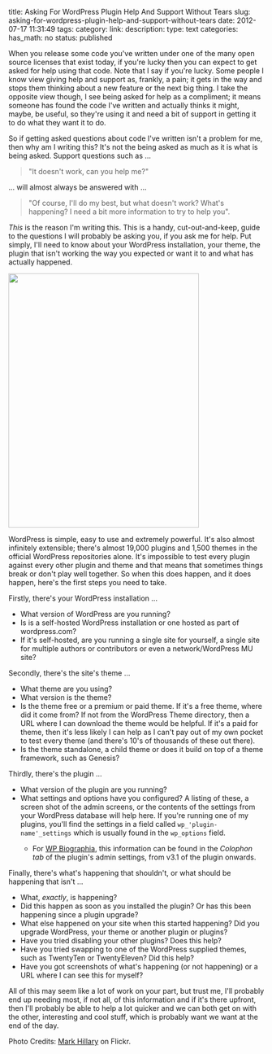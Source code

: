 title: Asking For WordPress Plugin Help And Support Without Tears
slug: asking-for-wordpress-plugin-help-and-support-without-tears
date: 2012-07-17 11:31:49
tags: 
category: 
link: 
description: 
type: text
categories: 
has_math: no
status: published

<html><body><p>When you release some code you've written under one of the many open source licenses that exist today, if you're lucky then you can expect to get asked for help using that code. Note that I say if you're lucky. Some people I know view giving help and support as, frankly, a pain; it gets in the way and stops them thinking about a new feature or the next big thing. I take the opposite view though, I see being asked for help as a compliment; it means someone has found the code I've written and actually thinks it might, maybe, be useful, so they're using it and need a bit of support in getting it to do what they want it to do.</p>

<p>So if getting asked questions about code I've written isn't a problem for me, then why am I writing this? It's not the being asked as much as it is what is being asked. Support questions such as ... </p>

<blockquote>
"It doesn't work, can you help me?"
</blockquote>

... will almost always be answered with ...

<blockquote>
"Of course, I'll do my best, but what doesn't work? What's happening? I need a bit more information to try to help you".
</blockquote>

<p><em>This</em> is the reason I'm writing this. This is a handy, cut-out-and-keep, guide to the questions I will probably be asking you, if you ask me for help. Put simply, I'll need to know about your WordPress installation, your theme, the plugin that isn't working the way you expected or want it to and what has actually happened.</p>

<p><a href="https://www.flickr.com/photos/markhillary/1347412899/"><img src="/wp-content/uploads/2012/03/1347412899_56513759c7.jpg" alt="" title="Help Point" width="375" height="500" class="aligncenter size-full wp-image-2386"></a></p>

<p>WordPress is simple, easy to use and extremely powerful. It's also almost infinitely extensible; there's almost 19,000 plugins and 1,500 themes in the official WordPress repositories alone. It's impossible to test every plugin against every other plugin and theme and that means that sometimes things break or don't play well together. So when this does happen, and it does happen, here's the first steps you need to take.</p>

<p>Firstly, there's your WordPress installation ...</p>

<ul>
<li>What version of WordPress are you running?</li>
<li>Is is a self-hosted WordPress installation or one hosted as part of wordpress.com?</li>
<li>If it's self-hosted, are you running a single site for yourself, a single site for multiple authors or contributors or even a network/WordPress MU site?</li>
</ul>

<p>Secondly, there's the site's theme ...</p>

<ul>
<li>What theme are you using?</li>
<li>What version is the theme?</li>
<li>Is the theme free or a premium or paid theme. If it's a free theme, where did it come from? If not from the WordPress Theme directory, then a URL where I can download the theme would be helpful. If it's a paid for theme, then it's less likely I can help as I can't pay out of my own pocket to test every theme (and there's 10's of thousands of these out there).</li>
<li>Is the theme standalone, a child theme or does it build on top of a theme framework, such as Genesis?</li>
</ul>

<p>Thirdly, there's the plugin ...</p>

<ul>
<li>What version of the plugin are you running?</li>
<li>What settings and options have you configured? A listing of these, a screen shot of the admin screens, or the contents of the settings from your WordPress database will help here. If you're running one of my plugins, you'll find the settings in a field called <code>wp_'plugin-name'_settings</code> which is usually found in the <code>wp_options</code> field.</li>
<ul>
<li>For <a href="/pages/codeage/wp-biographia/">WP Biographia</a>, this information can be found in the <em>Colophon tab</em> of the plugin's admin settings, from v3.1 of the plugin onwards.</li>
</ul>
</ul>

<p>Finally, there's what's happening that shouldn't, or what should be happening that isn't ...</p>

<ul>
<li>What, <em>exactly</em>, is happening?</li>
<li>Did this happen as soon as you installed the plugin? Or has this been happening since a plugin upgrade?</li>
<li>What else happened on your site when this started happening? Did you upgrade WordPress, your theme or another plugin or plugins?</li>
<li>Have you tried disabling your other plugins? Does this help?</li>
<li>Have you tried swapping to one of the WordPress supplied themes, such as TwentyTen or TwentyEleven? Did this help?</li>
<li>Have you got screenshots of what's happening (or not happening) or a URL where I can see this for myself?</li>
</ul>

<p>All of this may seem like a lot of work on your part, but trust me, I'll probably end up needing most, if not all, of this information and if it's there upfront, then I'll probably be able to help a lot quicker and we can both get on with the other, interesting and cool stuff, which is probably want we want at the end of the day.</p>


Photo Credits: [Mark Hillary](https://www.flickr.com/photos/markhillary/1347412899/) on Flickr.